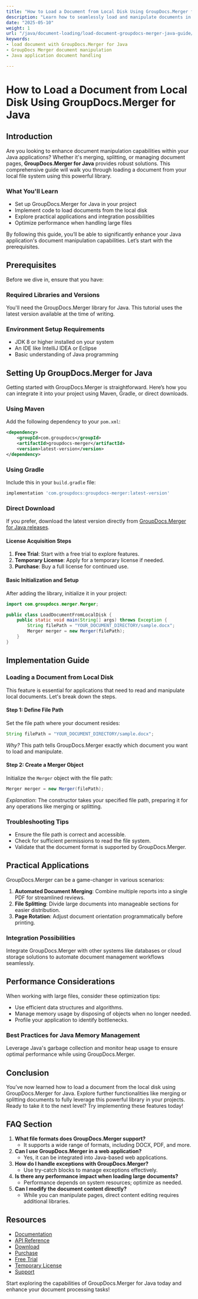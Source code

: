 ```yaml
---
title: "How to Load a Document from Local Disk Using GroupDocs.Merger for Java&#58; A Comprehensive Guide"
description: "Learn how to seamlessly load and manipulate documents in your Java application using GroupDocs.Merger. Follow this step-by-step guide with code examples."
date: "2025-05-10"
weight: 1
url: "/java/document-loading/load-document-groupdocs-merger-java-guide/"
keywords:
- load document with GroupDocs.Merger for Java
- GroupDocs Merger document manipulation
- Java application document handling

---
```



# How to Load a Document from Local Disk Using GroupDocs.Merger for Java

## Introduction

Are you looking to enhance document manipulation capabilities within your Java applications? Whether it's merging, splitting, or managing document pages, **GroupDocs.Merger for Java** provides robust solutions. This comprehensive guide will walk you through loading a document from your local file system using this powerful library.

### What You'll Learn
- Set up GroupDocs.Merger for Java in your project
- Implement code to load documents from the local disk
- Explore practical applications and integration possibilities
- Optimize performance when handling large files

By following this guide, you’ll be able to significantly enhance your Java application's document manipulation capabilities. Let’s start with the prerequisites.

## Prerequisites

Before we dive in, ensure that you have:

### Required Libraries and Versions
You'll need the GroupDocs.Merger library for Java. This tutorial uses the latest version available at the time of writing.

### Environment Setup Requirements
- JDK 8 or higher installed on your system
- An IDE like IntelliJ IDEA or Eclipse
- Basic understanding of Java programming

## Setting Up GroupDocs.Merger for Java

Getting started with GroupDocs.Merger is straightforward. Here’s how you can integrate it into your project using Maven, Gradle, or direct downloads.

### Using Maven
Add the following dependency to your `pom.xml`:

```xml
<dependency>
    <groupId>com.groupdocs</groupId>
    <artifactId>groupdocs-merger</artifactId>
    <version>latest-version</version>
</dependency>
```

### Using Gradle
Include this in your `build.gradle` file:

```gradle
implementation 'com.groupdocs:groupdocs-merger:latest-version'
```

### Direct Download
If you prefer, download the latest version directly from [GroupDocs.Merger for Java releases](https://releases.groupdocs.com/merger/java/).

#### License Acquisition Steps
1. **Free Trial**: Start with a free trial to explore features.
2. **Temporary License**: Apply for a temporary license if needed.
3. **Purchase**: Buy a full license for continued use.

#### Basic Initialization and Setup
After adding the library, initialize it in your project:

```java
import com.groupdocs.merger.Merger;

public class LoadDocumentFromLocalDisk {
    public static void main(String[] args) throws Exception {
        String filePath = "YOUR_DOCUMENT_DIRECTORY/sample.docx";
        Merger merger = new Merger(filePath);
    }
}
```

## Implementation Guide

### Loading a Document from Local Disk
This feature is essential for applications that need to read and manipulate local documents. Let's break down the steps.

#### Step 1: Define File Path
Set the file path where your document resides:

```java
String filePath = "YOUR_DOCUMENT_DIRECTORY/sample.docx";
```
*Why?* This path tells GroupDocs.Merger exactly which document you want to load and manipulate.

#### Step 2: Create a Merger Object
Initialize the `Merger` object with the file path:

```java
Merger merger = new Merger(filePath);
```
*Explanation*: The constructor takes your specified file path, preparing it for any operations like merging or splitting.

### Troubleshooting Tips
- Ensure the file path is correct and accessible.
- Check for sufficient permissions to read the file system.
- Validate that the document format is supported by GroupDocs.Merger.

## Practical Applications
GroupDocs.Merger can be a game-changer in various scenarios:
1. **Automated Document Merging**: Combine multiple reports into a single PDF for streamlined reviews.
2. **File Splitting**: Divide large documents into manageable sections for easier distribution.
3. **Page Rotation**: Adjust document orientation programmatically before printing.

### Integration Possibilities
Integrate GroupDocs.Merger with other systems like databases or cloud storage solutions to automate document management workflows seamlessly.

## Performance Considerations
When working with large files, consider these optimization tips:
- Use efficient data structures and algorithms.
- Manage memory usage by disposing of objects when no longer needed.
- Profile your application to identify bottlenecks.

### Best Practices for Java Memory Management
Leverage Java's garbage collection and monitor heap usage to ensure optimal performance while using GroupDocs.Merger.

## Conclusion
You’ve now learned how to load a document from the local disk using GroupDocs.Merger for Java. Explore further functionalities like merging or splitting documents to fully leverage this powerful library in your projects. Ready to take it to the next level? Try implementing these features today!

## FAQ Section
1. **What file formats does GroupDocs.Merger support?**
   - It supports a wide range of formats, including DOCX, PDF, and more.
2. **Can I use GroupDocs.Merger in a web application?**
   - Yes, it can be integrated into Java-based web applications.
3. **How do I handle exceptions with GroupDocs.Merger?**
   - Use try-catch blocks to manage exceptions effectively.
4. **Is there any performance impact when loading large documents?**
   - Performance depends on system resources; optimize as needed.
5. **Can I modify the document content directly?**
   - While you can manipulate pages, direct content editing requires additional libraries.

## Resources
- [Documentation](https://docs.groupdocs.com/merger/java/)
- [API Reference](https://reference.groupdocs.com/merger/java/)
- [Download](https://releases.groupdocs.com/merger/java/)
- [Purchase](https://purchase.groupdocs.com/buy)
- [Free Trial](https://releases.groupdocs.com/merger/java/)
- [Temporary License](https://purchase.groupdocs.com/temporary-license/)
- [Support](https://forum.groupdocs.com/c/merger/) 

Start exploring the capabilities of GroupDocs.Merger for Java today and enhance your document processing tasks!
